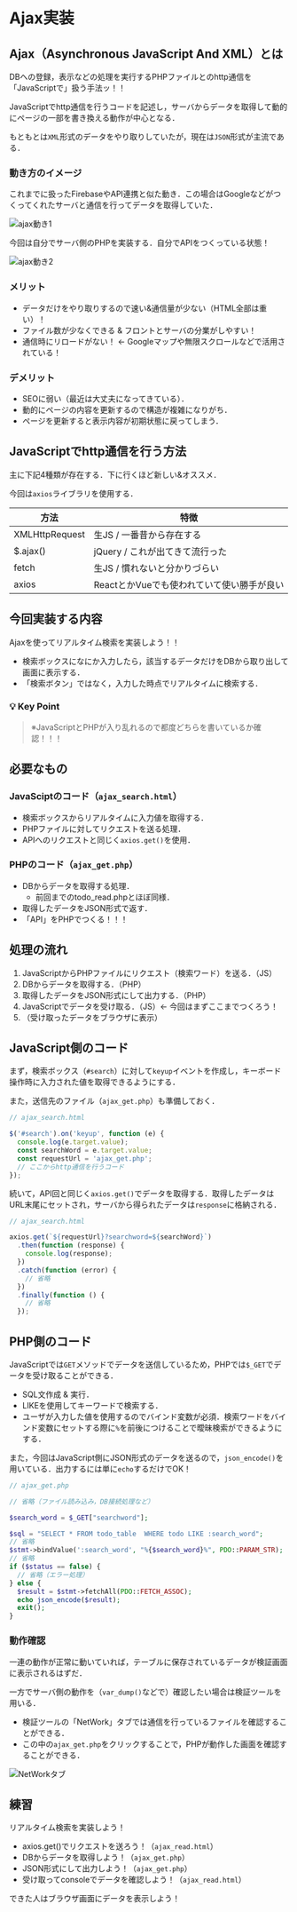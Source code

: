 # Ajax実装

## Ajax（Asynchronous JavaScript And XML）とは

DBへの登録，表示などの処理を実行するPHPファイルとのhttp通信を「JavaScriptで」扱う手法ッ！！

JavaScriptでhttp通信を行うコードを記述し，サーバからデータを取得して動的にページの一部を書き換える動作が中心となる．

もともとは`XML`形式のデータをやり取りしていたが，現在は`JSON`形式が主流である．

### 動き方のイメージ

これまでに扱ったFirebaseやAPI連携と似た動き．この場合はGoogleなどがつくってくれたサーバと通信を行ってデータを取得していた．

![ajax動き1](./img/php_upload_ajax_01.svg)

今回は自分でサーバ側のPHPを実装する．自分でAPIをつくっている状態！

![ajax動き2](./img/php_upload_ajax_02.svg)

### メリット

- データだけをやり取りするので速い&通信量が少ない（HTML全部は重い）！
- ファイル数が少なくできる & フロントとサーバの分業がしやすい！
- 通信時にリロードがない！ <- Googleマップや無限スクロールなどで活用されている！

### デメリット

- SEOに弱い（最近は大丈夫になってきている）．
- 動的にページの内容を更新するので構造が複雑になりがち．
- ページを更新すると表示内容が初期状態に戻ってしまう．


## JavaScriptでhttp通信を行う方法

主に下記4種類が存在する．下に行くほど新しい&オススメ．

今回は`axios`ライブラリを使用する．

|方法|特徴|
|-|-|
|XMLHttpRequest|生JS / 一番昔から存在する|
|$.ajax()|jQuery / これが出てきて流行った|
|fetch|生JS / 慣れないと分かりづらい|
|axios|ReactとかVueでも使われていて使い勝手が良い|


## 今回実装する内容

Ajaxを使ってリアルタイム検索を実装しよう！！

- 検索ボックスになにか入力したら，該当するデータだけをDBから取り出して画面に表示する．
- 「検索ボタン」ではなく，入力した時点でリアルタイムに検索する．

### 💡 Key Point

>※JavaScriptとPHPが入り乱れるので都度どちらを書いているか確認！！！


## 必要なもの

### JavaSciptのコード（`ajax_search.html`）

- 検索ボックスからリアルタイムに入力値を取得する．
- PHPファイルに対してリクエストを送る処理．
- APIへのリクエストと同じく`axios.get()`を使用．

### PHPのコード（`ajax_get.php`）

- DBからデータを取得する処理．
    - 前回までのtodo_read.phpとほぼ同様．
- 取得したデータをJSON形式で返す．
- 「API」をPHPでつくる！！！

## 処理の流れ

1. JavaScriptからPHPファイルにリクエスト（検索ワード）を送る．（JS）
2. DBからデータを取得する．（PHP）
3. 取得したデータをJSON形式にして出力する．（PHP）
4. JavaScriptでデータを受け取る．（JS）<- 今回はまずここまでつくろう！
5. （受け取ったデータをブラウザに表示）

## JavaScript側のコード

まず，検索ボックス（`#search`）に対して`keyup`イベントを作成し，キーボード操作時に入力された値を取得できるようにする．

また，送信先のファイル（`ajax_get.php`）も準備しておく．

```js
// ajax_search.html

$('#search').on('keyup', function (e) {
  console.log(e.target.value);
  const searchWord = e.target.value;
  const requestUrl = 'ajax_get.php';
  // ここからhttp通信を行うコード
});

```

続いて，API回と同じく`axios.get()`でデータを取得する．取得したデータはURL末尾にセットされ，サーバから得られたデータは`response`に格納される．

```js
// ajax_search.html

axios.get(`${requestUrl}?searchword=${searchWord}`)
  .then(function (response) {
    console.log(response);
  })
  .catch(function (error) {
    // 省略
  })
  .finally(function () {
    // 省略
  });

```


## PHP側のコード

JavaScriptでは`GET`メソッドでデータを送信しているため，PHPでは`$_GET`でデータを受け取ることができる．

- SQL文作成 & 実行．
- LIKEを使用してキーワードで検索する．
- ユーザが入力した値を使用するのでバインド変数が必須．検索ワードをバインド変数にセットする際に`%`を前後につけることで曖昧検索ができるようにする．

また，今回はJavaScript側にJSON形式のデータを送るので，`json_encode()`を用いている．出力するには単に`echo`するだけでOK！

```php
// ajax_get.php

// 省略（ファイル読み込み，DB接続処理など）

$search_word = $_GET["searchword"];

$sql = "SELECT * FROM todo_table  WHERE todo LIKE :search_word";
// 省略
$stmt->bindValue(':search_word', "%{$search_word}%", PDO::PARAM_STR);
// 省略
if ($status == false) {
  // 省略（エラー処理）
} else {
  $result = $stmt->fetchAll(PDO::FETCH_ASSOC);
  echo json_encode($result);
  exit();
}

```

### 動作確認

一連の動作が正常に動いていれば，テーブルに保存されているデータが検証画面に表示されるはずだ．

一方でサーバ側の動作を（`var_dump()`などで）確認したい場合は検証ツールを用いる．

- 検証ツールの「NetWork」タブでは通信を行っているファイルを確認することができる．
- この中の`ajax_get.php`をクリックすることで，PHPが動作した画面を確認することができる．

![NetWorkタブ](./img/php_upload_ajax_03.svg)


## 練習

リアルタイム検索を実装しよう！

- axios.get()でリクエストを送ろう！（`ajax_read.html`）
- DBからデータを取得しよう！（`ajax_get.php`）
- JSON形式にして出力しよう！（`ajax_get.php`）
- 受け取ってconsoleでデータを確認しよう！（`ajax_read.html`）

できた人はブラウザ画面にデータを表示しよう！

